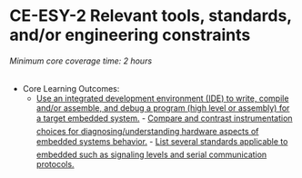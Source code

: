 # CE-ESY-2 Relevant tools, standards, and/or engineering constraints

###### Minimum core coverage time: 2 hours

- Core Learning Outcomes:
   - [Use an integrated development environment (IDE) to write, compile and/or assemble, and debug a program (high level or assembly) for a target embedded system.]()
   - [Compare and contrast instrumentation choices for diagnosing/understanding hardware aspects of embedded systems behavior.]()
   - [List several standards applicable to embedded such as signaling levels and serial communication protocols. ]()
